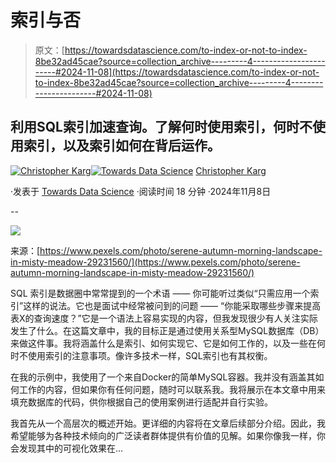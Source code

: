 # 索引与否

> 原文：[https://towardsdatascience.com/to-index-or-not-to-index-8be32ad45cae?source=collection_archive---------4-----------------------#2024-11-08](https://towardsdatascience.com/to-index-or-not-to-index-8be32ad45cae?source=collection_archive---------4-----------------------#2024-11-08)

## 利用SQL索引加速查询。了解何时使用索引，何时不使用索引，以及索引如何在背后运作。

[](https://medium.com/@christopher_karg?source=post_page---byline--8be32ad45cae--------------------------------)[![Christopher Karg](../Images/9d163d59e0c3167732f55d497caf9db2.png)](https://medium.com/@christopher_karg?source=post_page---byline--8be32ad45cae--------------------------------)[](https://towardsdatascience.com/?source=post_page---byline--8be32ad45cae--------------------------------)[![Towards Data Science](../Images/a6ff2676ffcc0c7aad8aaf1d79379785.png)](https://towardsdatascience.com/?source=post_page---byline--8be32ad45cae--------------------------------) [Christopher Karg](https://medium.com/@christopher_karg?source=post_page---byline--8be32ad45cae--------------------------------)

·发表于 [Towards Data Science](https://towardsdatascience.com/?source=post_page---byline--8be32ad45cae--------------------------------) ·阅读时间 18 分钟 ·2024年11月8日

--

![](../Images/7c3d3f91fd3cda8781ac71a41c224ac1.png)

来源：[https://www.pexels.com/photo/serene-autumn-morning-landscape-in-misty-meadow-29231560/](https://www.pexels.com/photo/serene-autumn-morning-landscape-in-misty-meadow-29231560/)

SQL 索引是数据圈中常常提到的一个术语 —— 你可能听过类似“只需应用一个索引”这样的说法。它也是面试中经常被问到的问题 —— “你能采取哪些步骤来提高表X的查询速度？”它是一个语法上容易实现的内容，但我发现很少有人关注实际发生了什么。在这篇文章中，我的目标正是通过使用关系型MySQL数据库（DB）来做这件事。我将涵盖什么是索引、如何实现它、它是如何工作的，以及一些在何时不使用索引的注意事项。像许多技术一样，SQL索引也有其权衡。

在我的示例中，我使用了一个来自Docker的简单MySQL容器。我并没有涵盖其如何工作的内容，但如果你有任何问题，随时可以联系我。我将展示在本文章中用来填充数据库的代码，供你根据自己的使用案例进行适配并自行实验。

我首先从一个高层次的概述开始。更详细的内容将在文章后续部分介绍。因此，我希望能够为各种技术倾向的广泛读者群体提供有价值的见解。如果你像我一样，你会发现其中的可视化效果在…
